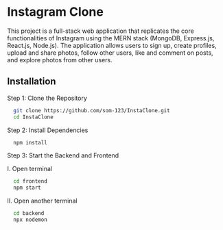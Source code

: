 
# Instagram Clone

This project is a full-stack web application that replicates the core functionalities of Instagram using the MERN stack (MongoDB, Express.js, React.js, Node.js). The application allows users to sign up, create profiles, upload and share photos, follow other users, like and comment on posts, and explore photos from other users.


## Installation

Step 1: Clone the Repository

```bash
  git clone https://github.com/som-123/InstaClone.git
  cd InstaClone
```

Step 2: Install Dependencies

```bash
  npm install
```

Step 3: Start the Backend and Frontend

I. Open terminal
```bash
  cd frontend
  npm start
```
II. Open another terminal
```bash
  cd backend
  npx nodemon
```
    
